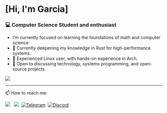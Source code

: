# [Hi, I'm Garcia]

### 💻 Computer Science Student and enthusiast

  -  I’m currently focused on learning the foundations of math and computer science
  - 🦀 Currently deepening my knowledge in Rust for high-performance systems.
  - 🐧 Experienced Linux user, with hands-on experience in Arch.
  - 💬 Open to discussing technology, systems programming, and open-source projects.


![](http://github-profile-summary-cards.vercel.app/api/cards/profile-details?username=omggass&theme=tokyonight)


___
📫 How to reach me:


[<img src="https://img.shields.io/badge/linkedin-%230077B5.svg?&style=for-the-badge&logo=linkedin&logoColor=white" />](https://www.linkedin.com/in/imcauagarcia)
&nbsp;
<a href="mailto:omggass@gmail.com"><img src="https://img.shields.io/badge/Email-D14836?style=for-the-badge&logo=gmail&logoColor=white" /></a>&nbsp;
[![Telegram](https://img.shields.io/badge/Telegram-000?style=for-the-badge&logo=telegram&logoColor=2CA5E0)](https://t.me/escadarolante)&nbsp;
[![Discord](https://img.shields.io/badge/Discord-7289DA?style=for-the-badge&logo=discord&logoColor=white)](https://discord.com/channels/@omggass/)
